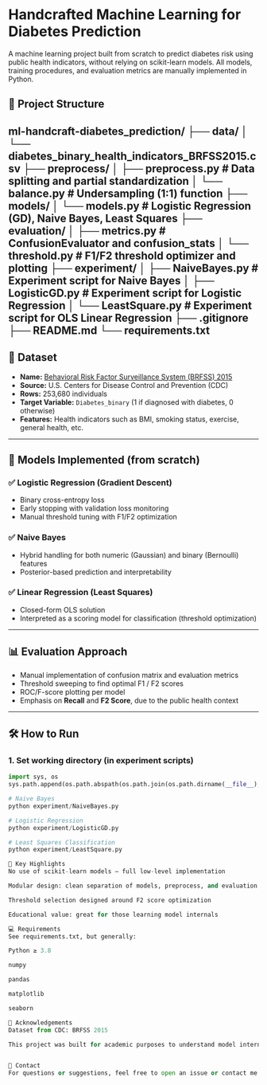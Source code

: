 #  Handcrafted Machine Learning for Diabetes Prediction

A machine learning project built from scratch to predict diabetes risk using public health indicators, without relying on scikit-learn models. All models, training procedures, and evaluation metrics are manually implemented in Python.

## 📂 Project Structure


ml-handcraft-diabetes_prediction/
├── data/
│ └── diabetes_binary_health_indicators_BRFSS2015.csv
├── preprocess/
│ ├── preprocess.py # Data splitting and partial standardization
│ └── balance.py # Undersampling (1:1) function
├── models/
│ └── models.py # Logistic Regression (GD), Naive Bayes, Least Squares
├── evaluation/
│ ├── metrics.py # ConfusionEvaluator and confusion_stats
│ └── threshold.py # F1/F2 threshold optimizer and plotting
├── experiment/
│ ├── NaiveBayes.py # Experiment script for Naive Bayes
│ ├── LogisticGD.py # Experiment script for Logistic Regression
│ └── LeastSquare.py # Experiment script for OLS Linear Regression
├── .gitignore
├── README.md
└── requirements.txt
---

## 🧾 Dataset

- **Name:** [Behavioral Risk Factor Surveillance System (BRFSS) 2015](https://www.cdc.gov/brfss/index.html)
- **Source:** U.S. Centers for Disease Control and Prevention (CDC)
- **Rows:** 253,680 individuals  
- **Target Variable:** `Diabetes_binary` (1 if diagnosed with diabetes, 0 otherwise)  
- **Features:** Health indicators such as BMI, smoking status, exercise, general health, etc.

---

## 🧪 Models Implemented (from scratch)

### ✅ Logistic Regression (Gradient Descent)
- Binary cross-entropy loss
- Early stopping with validation loss monitoring
- Manual threshold tuning with F1/F2 optimization

### ✅ Naive Bayes
- Hybrid handling for both numeric (Gaussian) and binary (Bernoulli) features
- Posterior-based prediction and interpretability

### ✅ Linear Regression (Least Squares)
- Closed-form OLS solution
- Interpreted as a scoring model for classification (threshold optimization)

---

## 📊 Evaluation Approach

- Manual implementation of confusion matrix and evaluation metrics
- Threshold sweeping to find optimal F1 / F2 scores
- ROC/F-score plotting per model
- Emphasis on **Recall** and **F2 Score**, due to the public health context

---

## 🛠️ How to Run

### 1. Set working directory (in experiment scripts)
```python
import sys, os
sys.path.append(os.path.abspath(os.path.join(os.path.dirname(__file__), '..')))

# Naive Bayes
python experiment/NaiveBayes.py

# Logistic Regression
python experiment/LogisticGD.py

# Least Squares Classification
python experiment/LeastSquare.py

📌 Key Highlights
No use of scikit-learn models — full low-level implementation

Modular design: clean separation of models, preprocess, and evaluation

Threshold selection designed around F2 score optimization

Educational value: great for those learning model internals

💻 Requirements
See requirements.txt, but generally:

Python ≥ 3.8

numpy

pandas

matplotlib

seaborn

🙏 Acknowledgements
Dataset from CDC: BRFSS 2015

This project was built for academic purposes to understand model internals and evaluate classifier performance on public health data.


📮 Contact
For questions or suggestions, feel free to open an issue or contact me via GitHub.